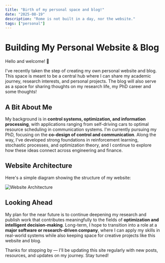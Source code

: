 ```yaml
---
title: "Birth of my personal space and blog!"
date: "2025-08-19"
description: "Rome is not built in a day, nor the website."
tags: ["personal"]
---
```


# Building My Personal Website & Blog

Hello and welcome! 👋  

I've recently taken the step of creating my own personal website and blog. This space is meant to be a central hub where I can share my academic journey, research interests, and personal projects. The blog will also serve as a space for sharing thoughts on my research life, my PhD career and some thoughts!

## A Bit About Me
My background is in **control systems, optimization, and information processing**, with applications ranging from self-driving cars to optimal resource scheduling in communication systems. I'm currently pursuing my PhD, focusing on the **co-design of control and communication**. Along the way, I've developed strong foundations in reinforcement learning, stochastic processes, and optimization theory, and I continue to explore how these ideas connect across engineering and finance.  

## Website Architecture

Here's a simple diagram showing the structure of my website:

![Website Architecture](/images/posts/inital_post/website-architecture.png)


## Looking Ahead
My plan for the near future is to continue deepening my research and publish work that contributes meaningfully to the fields of **optimization and intelligent decision-making**. Long-term, I hope to transition into a role at a **major software or research-driven company**, where I can apply my skills in real-world systems while also keeping space for creative projects like this website and blog.  

Thanks for stopping by — I'll be updating this site regularly with new posts, resources, and updates on my journey. Stay tuned!

